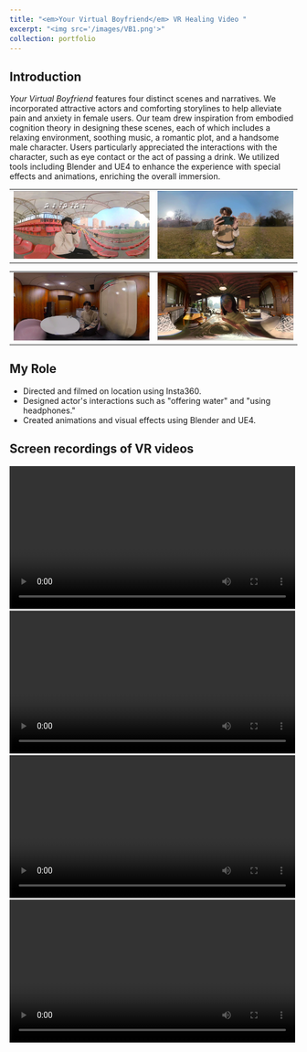 ```yaml
---
title: "<em>Your Virtual Boyfriend</em> VR Healing Video "
excerpt: "<img src='/images/VB1.png'>"
collection: portfolio
---
```


## Introduction
<em>Your Virtual Boyfriend</em> features four distinct scenes and narratives. We incorporated attractive actors and comforting storylines to help alleviate pain and anxiety in female users. Our team drew inspiration from embodied cognition theory in designing these scenes, each of which includes a relaxing environment, soothing music, a romantic plot, and a handsome male character. Users particularly appreciated the interactions with the character, such as eye contact or the act of passing a drink. We utilized tools including Blender and UE4 to enhance the experience with special effects and animations, enriching the overall immersion.
<table style="border-style:none;"><tr>
<td style="border-style:none;"><img src='/images/VB5.png' border=0 /></td>
<td style="border-style:none;"><img src='/images/VB2.png' border=0 /></td>
  </tr></table> 
<table style="border-style:none;"><tr>
<td style="border-style:none;"><img src='/images/VB3.png' border=0 /></td>
<td style="border-style:none;"><img src='/images/VB4.png' border=0 /></td>
</tr></table> 

## My Role
- Directed and filmed on location using Insta360.
- Designed actor's interactions such as "offering water" and "using headphones."
- Created animations and visual effects using Blender and UE4.

## Screen recordings of VR videos 
<video src='/images/ZTQ.mp4' width="500px" controls="controls"></video> 
<video src='/images/GZT_small.mov' width="500px" controls="controls"></video> 
<video src='/images/LDY_small.mov' width="500px" controls="controls"></video> 
<video src='/images/WQH.mp4' width="500px" controls="controls"></video> 
